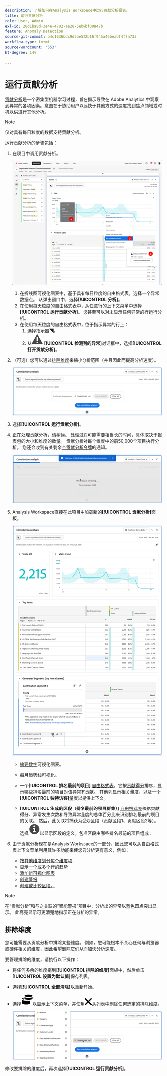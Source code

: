 ```yaml
---
description: 了解如何在Analysis Workspace中运行贡献分析报表。
title: 运行贡献分析
role: User, Admin
exl-id: 20d1ba8d-3e4e-4702-ae28-5eb6bf00847b
feature: Anomaly Detection
source-git-commit: b4c1636bdc9d5be522b16f945a46beabf4f7a733
workflow-type: tm+mt
source-wordcount: '553'
ht-degree: 14%

---
```


# 运行贡献分析

[贡献分析](/help/analyze/analysis-workspace/c-anomaly-detection/anomaly-detection.md#contribution-analysis)是一个密集型机器学习过程，旨在揭示导致在 Adobe Analytics 中观察到异常的各项因素。意图在于协助用户以远快于其他方式的速度找到焦点领域或时机以供进行其他分析。

>[!NOTE]
>
>仅对具有每日粒度的数据支持贡献分析。

运行贡献分析的步骤包括：

1. 在项目中调用贡献分析。

   ![运行贡献分析](assets/run-contribution-analysis.png)

   1. 在折线图可视化图表中，基于具有每日粒度的自由格式表，选择一个异常数据点。 从弹出窗口中，选择&#x200B;**[!UICONTROL 分析]**。
   1. 在使用每天粒度的自由格式表中，从任意行的上下文菜单中选择&#x200B;**[!UICONTROL 运行贡献分析]**。 您甚至可以对未显示任何异常的行运行分析。
   1. 在使用每天粒度的自由格式表中，位于指示异常的行上：
      1. 选择指示器◥。
      1. 从![警报](/help/assets/icons/Alert.svg) **[!UICONTROL 检测到的异常]**&#x200B;对话框中，选择&#x200B;**[!UICONTROL 打开贡献分析]**。



1. （可选）您可以通过[排除维度](#exclude-dimensions)来缩小分析范围（并且因此而提高分析速度）。

   ![从贡献分析中排除维度](assets/excluding-dimensions.png)

1. 选择&#x200B;**[!UICONTROL 运行贡献分析]**。

1. 正在处理贡献分析，请稍候。 处理过程可能需要相当长的时间，具体取决于报表包的大小和维度的数量。 贡献分析对每个维度中的前50,000个项目执行分析。 您还会收到有关剩余[个贡献分析令牌](anomaly-detection.md#contribution-analysis-tokens)的通知。

   ![贡献分析正在执行](assets/contribution-analysis-executing.png)

1. Analysis Workspace直接在此项目中加载新的&#x200B;**[!UICONTROL 贡献分析]**&#x200B;面板。

   ![贡献分析面板](assets/contribution-analysis.png)

   * [摘要数字](/help/analyze/analysis-workspace/visualizations/summary-number-change.md)可视化图表。
   * 每月趋势[线](/help/analyze/analysis-workspace/visualizations/line.md)可视化。
   * 一个&#x200B;**[!UICONTROL 排名最前的项目]** [自由格式表](/help/analyze/analysis-workspace/visualizations/freeform-table/freeform-table.md)，它按[贡献得分](/help/analyze/analysis-workspace/c-anomaly-detection/anomaly-detection.md#contribution-analysis)排序，显示哪些排名最前的项目对该异常有贡献。 其他列显示相关量度，以及一个&#x200B;**[!UICONTROL 独特访客]**&#x200B;量度以提供上下文。

   * **[!UICONTROL 生成的区段（排名最前的项目群集）]** [自由格式表](/help/analyze/analysis-workspace/visualizations/freeform-table/freeform-table.md)根据贡献得分、异常发生次数和导致异常量度的总体百分比来识别排名最前的项目的关联。 然后，此关联将捕获为受众区段（贡献区段1、贡献区段2等）。 选择![信息](/help/assets/icons/Info.svg)以显示区段的定义，包括区段由哪些排名最前的项目组成：


1. 由于贡献分析现在是Analysis Workspace的一部分，因此您可以从自由格式表上下文菜单利用其许多功能来使您的分析更有意义，例如：

   * [按其他维度划分每个维度项](/help/analyze/analysis-workspace/components/dimensions/t-breakdown-fa.md)
   * [显示一个或多个行的趋势](/help/analyze/analysis-workspace/home.md#section_34930C967C104C2B9092BA8DCF2BF81A)
   * [添加新可视化图表](/help/analyze/analysis-workspace/visualizations/freeform-analysis-visualizations.md)
   * [创建警报](/help/components/c-alerts/intellligent-alerts.md)
   * [创建或比较区段。](/help/analyze/analysis-workspace/c-panels/c-segment-comparison/segment-comparison.md)

>[!NOTE]
>
>在“贡献分析”和与之关联的“智能警报”项目中，分析出的异常以蓝色圆点突出显示。 此高亮显示可更清楚地指示正在分析的异常。


## 排除维度

您可能需要从贡献分析中排除某些维度。 例如，您可能根本不关心任何与浏览器或硬件相关的维度，因此希望删除它们从而加快分析速度。

要管理排除的维度，请执行以下操作：

* 将任何多余的维度拖到&#x200B;**[!UICONTROL 排除的维度]**&#x200B;面板中，然后单击&#x200B;**[!UICONTROL 设置为默认值]**&#x200B;保存列表。

* 选择&#x200B;**[!UICONTROL 全部清除]**&#x200B;以重新开始。

* 选择![维度](/help/assets/icons/Dimensions.svg)以显示上下文菜单，并使用![CrossSize400](/help/assets/icons/CrossSize400.svg)从列表中删除任何选定的排除维度。

  ![](assets/excluded-dimensions-list.png)

修改要排除的维度后，再次选择&#x200B;**[!UICONTROL 运行贡献分析]**。

